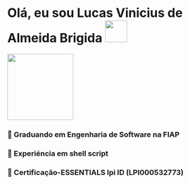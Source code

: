 # Olá, eu sou Lucas Vinicius de Almeida Brigida <img height="50px" width="50px" src="https://cdn.jsdelivr.net/gh/devicons/devicon/icons/bash/bash-original.svg" />

<img src="https://media.giphy.com/media/lRLzrbhmh5pFf4jOga/giphy.gif" width="150px" heidth="150px">

### 🎒 Graduando em Engenharia de Software na FIAP
### 🐚 Experiéncia em shell script
### 🐧 Certificação-ESSENTIALS lpi ID (LPI000532773)
